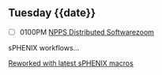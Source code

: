 ## Tuesday {{date}}

- [ ] 0100PM [NPPS Distributed Software](https://docs.google.com/document/d/1L8DAzhCwpVoRM_WptpZFKqJev4-odk4xDl5rDK6JMYs/edit#heading=h.d6jxgv7ina59)[zoom](https://bnl.zoomgov.com/j/16157150845?pwd=NXNqTi9ZWEFBKzYwRXQ5U3NXU1dBZz09)

sPHENIX workflows...

[Reworked with latest sPHENIX macros](https://panda-doma.cern.ch/tasks/?jeditaskid=132728|132733|132713|132726|132735|132758|132725)

